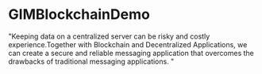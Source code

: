 # GIMBlockchainDemo

"Keeping data on a centralized server can be risky and costly experience.Together with Blockchain and Decentralized Applications, we can create a secure and reliable  messaging application that overcomes the drawbacks of traditional messaging applications.
"




